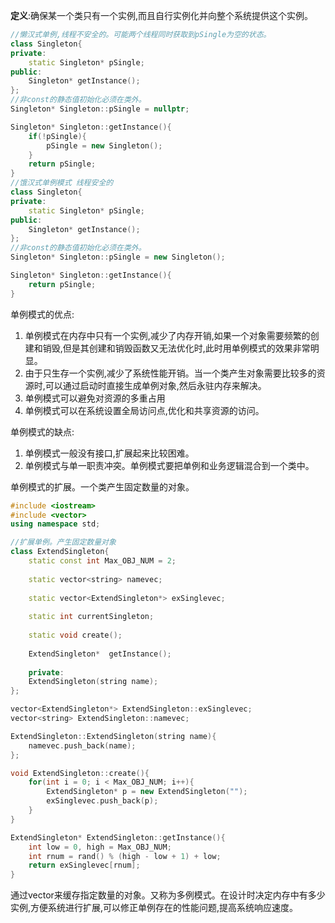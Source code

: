 **定义**:确保某一个类只有一个实例,而且自行实例化并向整个系统提供这个实例。  
```cpp
//懒汉式单例,线程不安全的。可能两个线程同时获取到pSingle为空的状态。
class Singleton{
private:
    static Singleton* pSingle;
public:
    Singleton* getInstance();
};
//非const的静态值初始化必须在类外。
Singleton* Singleton::pSingle = nullptr;

Singleton* Singleton::getInstance(){
    if(!pSingle){
        pSingle = new Singleton();
    }
    return pSingle;
}
//饿汉式单例模式 线程安全的
class Singleton{
private:
    static Singleton* pSingle;
public:
    Singleton* getInstance();
};
//非const的静态值初始化必须在类外。
Singleton* Singleton::pSingle = new Singleton();

Singleton* Singleton::getInstance(){
    return pSingle;
}
```


单例模式的优点:
1. 单例模式在内存中只有一个实例,减少了内存开销,如果一个对象需要频繁的创建和销毁,但是其创建和销毁函数又无法优化时,此时用单例模式的效果非常明显。
2. 由于只生存一个实例,减少了系统性能开销。当一个类产生对象需要比较多的资源时,可以通过启动时直接生成单例对象,然后永驻内存来解决。
3. 单例模式可以避免对资源的多重占用
4. 单例模式可以在系统设置全局访问点,优化和共享资源的访问。

单例模式的缺点:
1. 单例模式一般没有接口,扩展起来比较困难。
2. 单例模式与单一职责冲突。单例模式要把单例和业务逻辑混合到一个类中。

单例模式的扩展。一个类产生固定数量的对象。
```cpp
#include <iostream>
#include <vector>
using namespace std;

//扩展单例。产生固定数量对象
class ExtendSingleton{
    static const int Max_OBJ_NUM = 2;
    
    static vector<string> namevec;
    
    static vector<ExtendSingleton*> exSinglevec;
    
    static int currentSingleton;
    
    static void create();
    
    ExtendSingleton*  getInstance();
    
    private:
    ExtendSingleton(string name);
};

vector<ExtendSingleton*> ExtendSingleton::exSinglevec;
vector<string> ExtendSingleton::namevec;

ExtendSingleton::ExtendSingleton(string name){
    namevec.push_back(name);
};

void ExtendSingleton::create(){
    for(int i = 0; i < Max_OBJ_NUM; i++){
        ExtendSingleton* p = new ExtendSingleton("");
        exSinglevec.push_back(p);
    }
}

ExtendSingleton* ExtendSingleton::getInstance(){
    int low = 0, high = Max_OBJ_NUM;
    int rnum = rand() % (high - low + 1) + low;
    return exSinglevec[rnum];
}
```
通过vector来缓存指定数量的对象。又称为多例模式。在设计时决定内存中有多少实例,方便系统进行扩展,可以修正单例存在的性能问题,提高系统响应速度。
